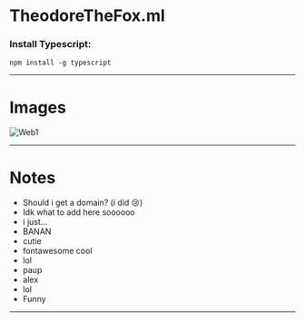 # TheodoreTheFox.ml

### Install Typescript:
```
npm install -g typescript
```

---

# Images
![Web1](https://i.imgur.com/kmQLzru.png)

---

# Notes

- Should i get a domain? (i did :cry:)
- Idk what to add here soooooo
- i just...
- BANAN
- cutie
- fontawesome cool
- lol
- paup
- alex
- lol
- Funny

---

